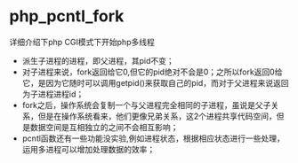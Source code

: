 # php_pcntl_fork
详细介绍下php CGI模式下开始php多线程
* 派生子进程的进程，即父进程，其pid不变；
* 对子进程来说，fork返回给它0,但它的pid绝对不会是0；之所以fork返回0给它，是因为它随时可以调用getpid()来获取自己的pid，而对于父进程来说返回为子进程进程id；
* fork之后，操作系统会复制一个与父进程完全相同的子进程，虽说是父子关系，但是在操作系统看来，他们更像兄弟关系，这2个进程共享代码空间，但是数据空间是互相独立的之间不会相互影响；
* pcntl函数还有一些功能没实验,例如进程状态，根据相应状态进行一些处理，运用多进程可以增加处理数据的效率；

